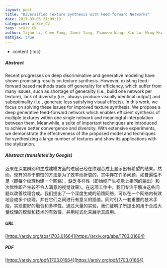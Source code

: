 ```yaml
---
layout: post
title: "Diversified Texture Synthesis with Feed-forward Networks"
date: 2017-03-05 21:09:19
categories: arXiv_CV
tags: arXiv_CV
author: Yijun Li, Chen Fang, Jimei Yang, Zhaowen Wang, Xin Lu, Ming-Hsuan Yang
mathjax: true
---
```


* content
{:toc}

##### Abstract
Recent progresses on deep discriminative and generative modeling have shown promising results on texture synthesis. However, existing feed-forward based methods trade off generality for efficiency, which suffer from many issues, such as shortage of generality (i.e., build one network per texture), lack of diversity (i.e., always produce visually identical output) and suboptimality (i.e., generate less satisfying visual effects). In this work, we focus on solving these issues for improved texture synthesis. We propose a deep generative feed-forward network which enables efficient synthesis of multiple textures within one single network and meaningful interpolation between them. Meanwhile, a suite of important techniques are introduced to achieve better convergence and diversity. With extensive experiments, we demonstrate the effectiveness of the proposed model and techniques for synthesizing a large number of textures and show its applications with the stylization.

##### Abstract (translated by Google)
近来在深度辨别和生成建模方面的进展已经在纹理合成上显示出有希望的结果。然而，现有的基于前馈的方法是为了效率而折衷的，其中存在许多问题，如普遍性不足（即每个纹理构建一个网络），缺乏多样性（即始终产生视觉上相同的输出）和次优性即产生较不令人满意的视觉效果）。在这项工作中，我们专注于解决这些问题以改善纹理合成。我们提出了一个深度生成的前馈网络，可以在一个网络内有效地合成多个纹理，并在它们之间进行有意义的插值。同时引入一套重要的技术手段，实现更好的融合和多样性。通过大量的实验，我们证明了所提出的用于合成大量纹理的模型和技术的有效性，并用程式化来展示其应用。

##### URL
[https://arxiv.org/abs/1703.01664](https://arxiv.org/abs/1703.01664)

##### PDF
[https://arxiv.org/pdf/1703.01664](https://arxiv.org/pdf/1703.01664)

